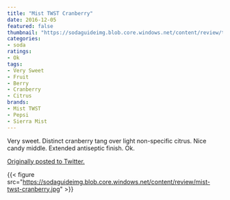 ```yaml
---
title: "Mist TWST Cranberry"
date: 2016-12-05
featured: false
thumbnail: "https://sodaguideimg.blob.core.windows.net/content/review/thumbs/mist-twst-cranberry.jpg"
categories:
- soda
ratings:
- Ok
tags:
- Very Sweet
- Fruit
- Berry
- Cranberry
- Citrus
brands:
- Mist TWST
- Pepsi
- Sierra Mist
---
```


Very sweet. Distinct cranberry tang over light non-specific citrus. Nice candy middle. Extended antiseptic finish. Ok.

[Originally posted to Twitter.](https://twitter.com/Cavorter/status/805871234365976581)

{{< figure src="https://sodaguideimg.blob.core.windows.net/content/review/mist-twst-cranberry.jpg" >}}


